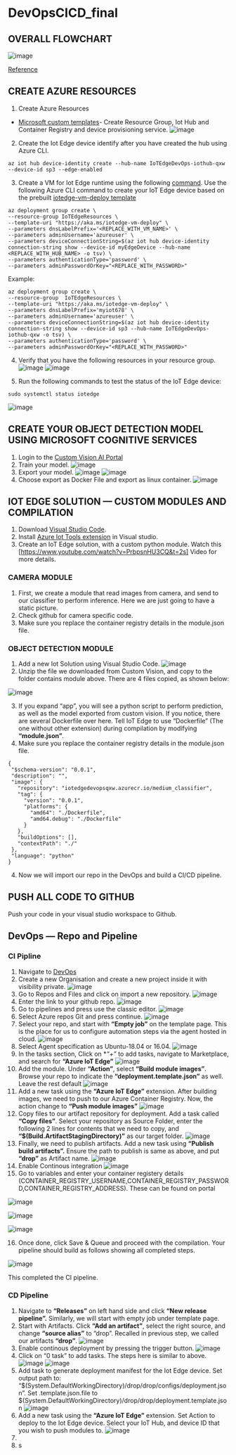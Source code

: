 # DevOpsCICD_final

## OVERALL FLOWCHART

![image](https://user-images.githubusercontent.com/32796589/112736777-24f19d00-8f4d-11eb-87f1-8df07520a779.png)


[Reference](https://medium.com/marcus-tee-anytime/azure-iot-edge-with-azure-devops-manage-intelligent-edge-devices-with-automated-pipeline-bd98d9388b)
 
 
 ## CREATE AZURE RESOURCES
 
 1. Create Azure Resources
 * [Microsoft custom templates](https://docs.microsoft.com/en-us/learn/modules/implement-cicd-iot-edge/4-exercise-create-ci-pipeline-iot-edge)- Create Resource Group, Iot Hub and Container Registry and device provisioning service.
![image](https://user-images.githubusercontent.com/32796589/112736469-dd6a1180-8f4a-11eb-894f-80d804922a69.png)


 2. Create the Iot Edge device identify after you have created the hub using Azure CLI.
 ```{r}
 az iot hub device-identity create --hub-name IoTEdgeDevOps-iothub-qxw --device-id sp3 --edge-enabled
 ```
 3. Create a VM for Iot Edge runtime using the following [command](https://docs.microsoft.com/en-us/learn/modules/deploy-prebuilt-module-edge-device/4-exercise-setup-communication). Use the following Azure CLI command to create your IoT Edge device based on the prebuilt [iotedge-vm-deploy template](https://github.com/Azure/iotedge-vm-deploy)
 ```{r}
az deployment group create \
--resource-group IoTEdgeResources \
--template-uri "https://aka.ms/iotedge-vm-deploy" \
--parameters dnsLabelPrefix='<REPLACE_WITH_VM_NAME>' \
--parameters adminUsername='azureuser' \
--parameters deviceConnectionString=$(az iot hub device-identity connection-string show --device-id myEdgeDevice --hub-name <REPLACE_WITH_HUB_NAME> -o tsv) \
--parameters authenticationType='password' \
--parameters adminPasswordOrKey="<REPLACE_WITH_PASSWORD>"
 ```
 Example:
  ```{r}
 az deployment group create \
--resource-group  IoTEdgeResources \
--template-uri "https://aka.ms/iotedge-vm-deploy" \
--parameters dnsLabelPrefix='myiot678' \
--parameters adminUsername='azureuser' \
--parameters deviceConnectionString=$(az iot hub device-identity connection-string show --device-id sp3 --hub-name IoTEdgeDevOps-iothub-qxw -o tsv) \
--parameters authenticationType='password' \
--parameters adminPasswordOrKey="<REPLACE_WITH_PASSWORD>"
 ``` 
4. Verify that you have the following resources in your resource group.
![image](https://user-images.githubusercontent.com/32796589/112736422-5ddc4280-8f4a-11eb-96e8-1d67e97f949b.png)
![image](https://user-images.githubusercontent.com/32796589/112736382-2077b500-8f4a-11eb-8a0b-87153ff7dea7.png)

5. Run the following commands to test the status of the IoT Edge device:
  ```{r}
  sudo systemctl status iotedge
  ```
  
 ![image](https://user-images.githubusercontent.com/32796589/112736541-684b0c00-8f4b-11eb-981c-033e025683f4.png)


 ## CREATE YOUR OBJECT DETECTION MODEL USING MICROSOFT COGNITIVE SERVICES
 
 
 1. Login to the [Custom Vision AI Portal](https://www.customvision.ai)
 2. Train your model.
 ![image](https://user-images.githubusercontent.com/32796589/112736608-f1624300-8f4b-11eb-8898-603a6daadfe9.png)
 3. Export your model.
 ![image](https://user-images.githubusercontent.com/32796589/112736672-5453da00-8f4c-11eb-9ef3-23f9e7985b68.png)
 ![image](https://user-images.githubusercontent.com/32796589/112736654-430acd80-8f4c-11eb-96a5-381deb0408f1.png)
 4. Choose export as Docker File and export as linux container.
 ![image](https://user-images.githubusercontent.com/32796589/112736701-91b86780-8f4c-11eb-96e5-c892650a59df.png)


 ## IOT EDGE SOLUTION — CUSTOM MODULES AND COMPILATION
 
 1. Download [Visual Studio Code](https://code.visualstudio.com/).
 2. Install [Azure Iot Tools extension](https://marketplace.visualstudio.com/items?itemName=vsciot-vscode.azure-iot-tools) in Visual studio.
 3. Create an IoT Edge solution, with a custom python module. Watch this [https://www.youtube.com/watch?v=PrbpsnHU3CQ&t=2s] Video for more details.

### CAMERA MODULE

1. First, we create a module that read images from camera, and send to our classifier to perform inference. Here we are just going to have a static picture.
2. Check github for camera specific code.
3. Make sure you replace the container registry details in the module.json file.

### OBJECT DETECTION MODULE

1. Add a new Iot Solution using Visual Studio Code. ![image](https://user-images.githubusercontent.com/32796589/112736940-85cda500-8f4e-11eb-8b07-f7d0e6a07c50.png)
2. Unzip the file we downloaded from Custom Vision, and copy to the folder contains module above. There are 4 files copied, as shown below:

![image](https://user-images.githubusercontent.com/32796589/112736968-b31a5300-8f4e-11eb-83f3-01583c770af9.png)

3. If you expand “app”, you will see a python script to perform prediction, as well as the model exported from custom vision. If you notice, there are several Dockerfile over here. Tell IoT Edge to use “Dockerfile” (The one without other extension) during compilation by modifying **“module.json”**.
4. Make sure you replace the container registry details in the module.json file.

 ```{r}   
{
  "$schema-version": "0.0.1",
  "description": "",
  "image": {
    "repository": "iotedgedevopsqxw.azurecr.io/medium_classifier",
    "tag": {
      "version": "0.0.1",
      "platforms": {
        "amd64": "./Dockerfile",
        "amd64.debug": "./Dockerfile"
      }
    },
    "buildOptions": [],
    "contextPath": "./"
  },
  "language": "python"
}
```
4. Now we will import our repo in the DevOps and build a CI/CD pipeline.

## PUSH ALL CODE TO GITHUB

Push your code in your visual studio workspace to Github.

## DevOps — Repo and Pipeline


### CI Pipline

1. Navigate to [DevOps](https://dev.azure.com)
2. Create a new Organisation and create a new project inside it with visibility private.
![image](https://user-images.githubusercontent.com/32796589/112737112-e1e4f900-8f4f-11eb-83f6-37e248a8a56a.png)
3. Go to Repos and Files and click on import a new repository.
![image](https://user-images.githubusercontent.com/32796589/112737138-13f65b00-8f50-11eb-8114-1115330d8384.png)
4. Enter the link to your github repo.
![image](https://user-images.githubusercontent.com/32796589/112737225-aeef3500-8f50-11eb-8a4b-961e3ad5992a.png)
5. Go to pipelines and press use the classic editor.
![image](https://user-images.githubusercontent.com/32796589/112737251-e8c03b80-8f50-11eb-9dc9-0813465c7ad2.png) 
6. Select Azure repos Git and press continue.
![image](https://user-images.githubusercontent.com/32796589/112737270-1dcc8e00-8f51-11eb-8bc9-392a64453ab0.png)
7. Select your repo, and start with **“Empty job”** on the template page. This is the place for us to configure automation steps via the agent hosted in cloud.
![image](https://user-images.githubusercontent.com/32796589/112737292-4d7b9600-8f51-11eb-8d94-c2e1c4e76507.png)
8. Select Agent specification as Ubuntu-18.04 or 16.04. 
![image](https://user-images.githubusercontent.com/32796589/112737300-66844700-8f51-11eb-84cf-80712307d711.png)
9. In the tasks section, Click on **“+”* to add tasks, navigate to Marketplace, and search for **“Azure IoT Edge”**
![image](https://user-images.githubusercontent.com/32796589/112737335-b531e100-8f51-11eb-8643-b3751664988e.png)
10. Add the module. Under **“Action”**, select **“Build module images”**. Browse your repo to indicate the **“deployment.template.json”** as well. Leave the rest default
![image](https://user-images.githubusercontent.com/32796589/112737385-15c11e00-8f52-11eb-879c-91fbc29011c8.png)
11. Add a new task using the **“Azure IoT Edge”** extension. After building images, we need to push to our Azure Container Registry. Now, the action change to **“Push module images”**
![image](https://user-images.githubusercontent.com/32796589/112737486-d515d480-8f52-11eb-996b-4042e21e2f1f.png)
12. Copy files to our artifact repository for deployment. Add a task called **“Copy files”**. Select your repository as Source Folder, enter the following 2 lines for contents that we need to copy, and **“$(Build.ArtifactStagingDirectory)”** as our target folder.
![image](https://user-images.githubusercontent.com/32796589/112737575-73099f00-8f53-11eb-8e45-bf7ddb0cb830.png)
13. Finally, we need to publish artifacts. Add a new task using **“Publish build artifacts”.** Ensure the path to publish is same as above, and put **“drop”** as Artifact name.
![image](https://user-images.githubusercontent.com/32796589/112737723-74879700-8f54-11eb-8541-f5967e589a8d.png)
14. Enable Continous integration
![image](https://user-images.githubusercontent.com/32796589/112737729-8406e000-8f54-11eb-89c9-611a523c4f59.png)
15. Go to variables and enter your container registery details (CONTAINER_REGISTRY_USERNAME,CONTAINER_REGISTRY_PASSWORD,CONTAINER_REGISTRY_ADDRESS). These can be found on portal

![image](https://user-images.githubusercontent.com/32796589/112737895-0643d400-8f56-11eb-9cf4-08b03b2e2b3c.png)

![image](https://user-images.githubusercontent.com/32796589/112737855-9b929880-8f55-11eb-8993-1bd443d0335c.png)

![image](https://user-images.githubusercontent.com/32796589/112737815-3474e400-8f55-11eb-8c02-6e2f1ebc2108.png)

16. Once done, click Save & Queue and proceed with the compilation. Your pipeline should build as follows showing all completed steps.

![image](https://user-images.githubusercontent.com/32796589/112737939-63d82080-8f56-11eb-8c3a-c3542f0dcea9.png)

This completed the CI pipeline.


### CD Pipeline

1. Navigate to **“Releases”** on left hand side and click **“New release pipeline”.** Similarly, we will start with empty job under template page.
2. Start with Artifacts. Click **“Add an artifact”**, select the right source, and change **“source alias”** to “drop”. Recalled in previous step, we called our artifacts **“drop”**.
![image](https://user-images.githubusercontent.com/32796589/112738283-7011ad00-8f59-11eb-8e81-5396b8297d07.png)
3. Enable continous deployment by pressing the trigger button.
![image](https://user-images.githubusercontent.com/32796589/112738303-90416c00-8f59-11eb-891e-f799ef32080a.png)
4. Click on “0 task” to add tasks. The steps here is similar to above.
![image](https://user-images.githubusercontent.com/32796589/112738325-d1d21700-8f59-11eb-8360-978001aa535e.png)
![image](https://user-images.githubusercontent.com/32796589/112738330-dbf41580-8f59-11eb-8c4a-2e3614a6c88d.png)
5. Add task to generate deployment manifest for the Iot Edge device.
Set output path to: “$(System.DefaultWorkingDirectory)/drop/drop/configs/deployment.json”.
Set .template.json.file to $(System.DefaultWorkingDirectory)/drop/drop/deployment.template.json
![image](https://user-images.githubusercontent.com/32796589/112738344-047c0f80-8f5a-11eb-8317-99f6eb8e66e2.png)
6. Add a new task using the **“Azure IoT Edge”** extension. Set Action to deploy to the Iot Edge device. Select your IoT Hub, and device ID that you wish to push modules to.
![image](https://user-images.githubusercontent.com/32796589/112738384-78b6b300-8f5a-11eb-92c3-60260ae2f58e.png)
7. 
8. s


